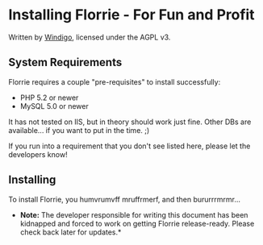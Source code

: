 
Installing Florrie - For Fun and Profit
========

Written by [Windigo](http://fragdev.com/), licensed
under the AGPL v3.


System Requirements
--------

Florrie requires a couple "pre-requisites" to install successfully:

- PHP 5.2 or newer
- MySQL 5.0 or newer

It has not tested on IIS, but in theory should work just fine. Other DBs are
available... if you want to put in the time. ;)

If you run into a requirement that you don't see listed here, please let
the developers know!

Installing
--------

To install Florrie, you humvrumvff mruffrmerf, and then bururrrmrmr...

* **Note:** The developer responsible for writing this document has been kidnapped
and forced to work on getting Florrie release-ready. Please check back later for
updates.*
